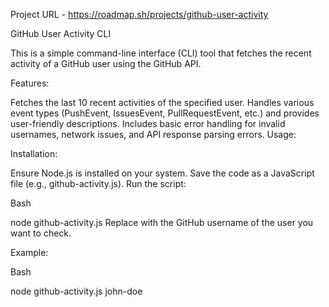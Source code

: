 Project URL - https://roadmap.sh/projects/github-user-activity

GitHub User Activity CLI

This is a simple command-line interface (CLI) tool that fetches the recent activity of a GitHub user using the GitHub API.

Features:

Fetches the last 10 recent activities of the specified user.
Handles various event types (PushEvent, IssuesEvent, PullRequestEvent, etc.) and provides user-friendly descriptions.
Includes basic error handling for invalid usernames, network issues, and API response parsing errors.
Usage:

Installation:

Ensure Node.js is installed on your system.
Save the code as a JavaScript file (e.g., github-activity.js).
Run the script:

Bash

node github-activity.js <username>
Replace <username> with the GitHub username of the user you want to check.

Example:

Bash

node github-activity.js john-doe
